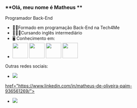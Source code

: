 ### **Olá, meu nome é Matheus **
Programador Back-End
 - 👨‍🎓Formado em programação Back-End na Tech4Me
 - 👨🏻‍🏫Cursando inglês intermediário
 - 🖥️ Conhecimento em: 
 - <img width = "50" height = "50" src="https://cdn.jsdelivr.net/gh/devicons/devicon/icons/java/java-plain-wordmark.svg" /> <img width = "50" height = "50" src="https://cdn.jsdelivr.net/gh/devicons/devicon/icons/javascript/javascript-plain.svg" /> <img width = "50" height = "50" src="https://cdn.jsdelivr.net/gh/devicons/devicon/icons/python/python-plain-wordmark.svg" /> <img width = "50" height = "50" src="https://cdn.jsdelivr.net/gh/devicons/devicon/icons/postgresql/postgresql-plain-wordmark.svg" />

Outras redes sociais:
<a href="https://www.instagram.com/matheus.paimx/">
 - <img src="https://img.shields.io/badge/Instagram-%23E4405F.svg?style=for-the-badge&logo=Instagram&logoColor=white" />
href="https://www.linkedin.com/in/matheus-de-oliveira-paim-936561269/">
 - <img src="https://img.shields.io/badge/linkedin-%230077B5.svg?style=for-the-badge&logo=linkedin&logoColor=white" />
 </a>

          
                             

